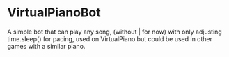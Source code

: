 # VirtualPianoBot
A simple bot that can play any song, (without |  for now) with only adjusting time.sleep() for pacing, used on VirtualPiano but could be used in other games with a similar piano.
